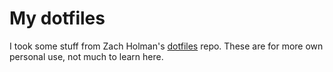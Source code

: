 # My dotfiles

I took some stuff from Zach Holman's [dotfiles](https://github.com/holman/dotfiles) repo. These are for more own personal use, not much to learn here.
